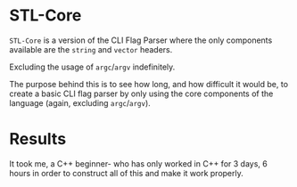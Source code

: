 STL-Core
===
`STL-Core` is a version of the CLI Flag Parser where the only components available are the `string` and `vector` headers. <br>

Excluding the usage of `argc`/`argv` indefinitely. <br>

The purpose behind this is to see how long, and how difficult it would be, to create a basic CLI flag parser by only using the core components of the language (again, excluding `argc`/`argv`).

Results
===
It took me, a C++ beginner- who has only worked in C++ for 3 days, 6 hours in order to construct all of this and make it work properly.